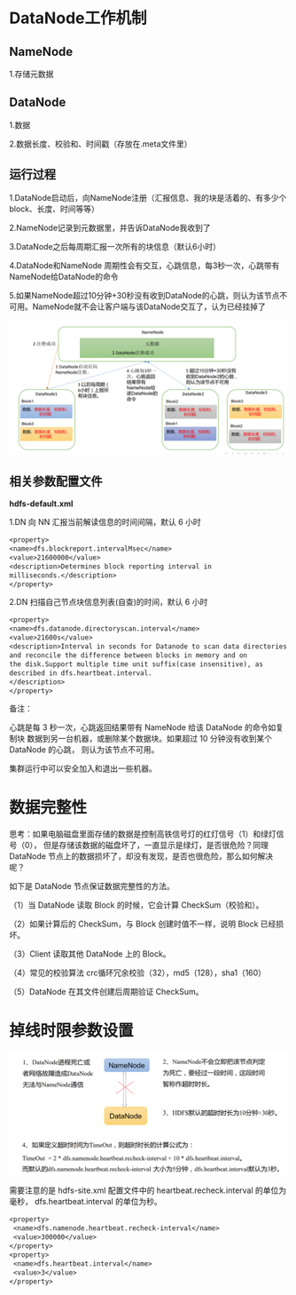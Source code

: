 # DataNode工作机制

## NameNode

1.存储元数据



## DataNode

1.数据

2.数据长度、校验和、时间戳（存放在.meta文件里）



## 运行过程

1.DataNode启动后，向NameNode注册（汇报信息、我的块是活着的、有多少个block、长度、时间等等）

2.NameNode记录到元数据里，并告诉DataNode我收到了

3.DataNode之后每周期汇报一次所有的块信息（默认6小时）

4.DataNode和NameNode 周期性会有交互，心跳信息，每3秒一次，心跳带有NameNode给DataNode的命令

5.如果NameNode超过10分钟+30秒没有收到DataNode的心跳，则认为该节点不可用。NameNode就不会让客户端与该DataNode交互了，认为已经挂掉了



![image-20220713001111815](.\picture\image-20220713001111815.png)



## 相关参数配置文件

**hdfs-default.xml**



1.DN 向 NN 汇报当前解读信息的时间间隔，默认 6 小时

```xaml
<property>
<name>dfs.blockreport.intervalMsec</name>
<value>21600000</value>
<description>Determines block reporting interval in 
milliseconds.</description>
</property>
```



2.DN 扫描自己节点块信息列表(自查)的时间，默认 6 小时

```xaml
<property>
<name>dfs.datanode.directoryscan.interval</name>
<value>21600s</value>
<description>Interval in seconds for Datanode to scan data directories and reconcile the difference between blocks in memory and on 
the disk.Support multiple time unit suffix(case insensitive), as described in dfs.heartbeat.interval.
</description>
</property>
```



备注：

心跳是每 3 秒一次，心跳返回结果带有 NameNode 给该 DataNode 的命令如复制块 数据到另一台机器，或删除某个数据块。如果超过 10 分钟没有收到某个 DataNode 的心跳， 则认为该节点不可用。

集群运行中可以安全加入和退出一些机器。



# 数据完整性

思考：如果电脑磁盘里面存储的数据是控制高铁信号灯的红灯信号（1）和绿灯信号（0）， 但是存储该数据的磁盘坏了，一直显示是绿灯，是否很危险？同理 DataNode 节点上的数据损坏了，却没有发现，是否也很危险，那么如何解决呢？ 

如下是 DataNode 节点保证数据完整性的方法。 

（1）当 DataNode 读取 Block 的时候，它会计算 CheckSum（校验和）。 

（2）如果计算后的 CheckSum，与 Block 创建时值不一样，说明 Block 已经损坏。 

（3）Client 读取其他 DataNode 上的 Block。 

（4）常见的校验算法 crc循环冗余校验（32），md5（128），sha1（160） 

（5）DataNode 在其文件创建后周期验证 CheckSum。



# 掉线时限参数设置

![image-20220713003737158](.\picture\image-20220713003737158.png)

需要注意的是 hdfs-site.xml 配置文件中的 heartbeat.recheck.interval 的单位为毫秒， dfs.heartbeat.interval 的单位为秒。

```xaml
<property>
 <name>dfs.namenode.heartbeat.recheck-interval</name>
 <value>300000</value>
</property>
<property>
 <name>dfs.heartbeat.interval</name>
 <value>3</value>
</property>
```

